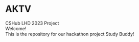 # AKTV
CSHub LHD 2023 Project
<br>
Welcome! 
<br>
This is the repository for our hackathon project Study Buddy!
